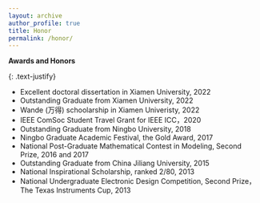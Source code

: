 ```yaml
---
layout: archive
author_profile: true
title: Honor
permalink: /honor/
---
```


**Awards and Honors**

{: .text-justify}
* Excellent doctoral dissertation in Xiamen University, 2022 
* Outstanding Graduate from Xiamen University, 2022
* Wande (万得) schoolarship in Xiamen Univeristy, 2022
* IEEE ComSoc Student Travel Grant for IEEE ICC，2020 
* Outstanding Graduate from Ningbo University, 2018
* Ningbo Graduate Academic Festival, the Gold Award, 2017 
* National Post-Graduate Mathematical Contest in Modeling, Second Prize, 2016 and 2017 
* Outstanding Graduate from China Jiliang University, 2015
* National Inspirational Scholarship, ranked 2/80, 2013 
* National Undergraduate Electronic Design Competition, Second Prize，The Texas Instruments Cup, 2013 




  




